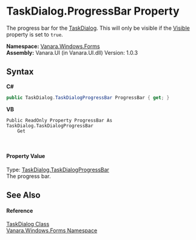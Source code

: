 # TaskDialog.ProgressBar Property 
 

The progress bar for the <a href="0e4976bb-9701-b107-c589-9d00dabbbae0">TaskDialog</a>. This will only be visible if the <a href="57b31337-fbad-5cb8-9221-6765fb0d60a7">Visible</a> property is set to `true`.

**Namespace:**&nbsp;<a href="c580cf52-4028-70db-28d0-f9b1abc03861">Vanara.Windows.Forms</a><br />**Assembly:**&nbsp;Vanara.UI (in Vanara.UI.dll) Version: 1.0.3

## Syntax

**C#**<br />
``` C#
public TaskDialog.TaskDialogProgressBar ProgressBar { get; }
```

**VB**<br />
``` VB
Public ReadOnly Property ProgressBar As TaskDialog.TaskDialogProgressBar
	Get
```

<br />

#### Property Value
Type: <a href="953b2b6a-9e47-ff69-982a-3b96b936e3ff">TaskDialog.TaskDialogProgressBar</a><br />The progress bar.

## See Also


#### Reference
<a href="0e4976bb-9701-b107-c589-9d00dabbbae0">TaskDialog Class</a><br /><a href="c580cf52-4028-70db-28d0-f9b1abc03861">Vanara.Windows.Forms Namespace</a><br />